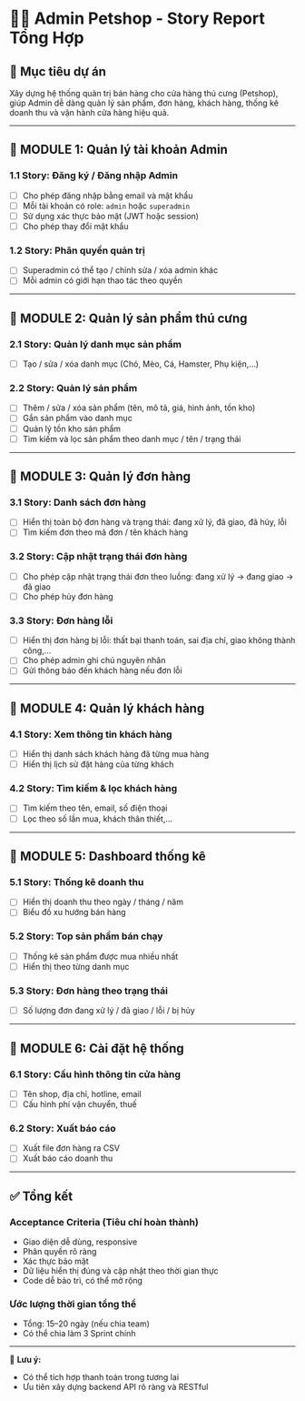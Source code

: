 # 🐶🐱 Admin Petshop - Story Report Tổng Hợp

## 🧩 Mục tiêu dự án
Xây dựng hệ thống quản trị bán hàng cho cửa hàng thú cưng (Petshop), giúp Admin dễ dàng quản lý sản phẩm, đơn hàng, khách hàng, thống kê doanh thu và vận hành cửa hàng hiệu quả.

---

## 📁 MODULE 1: Quản lý tài khoản Admin

### 1.1 Story: Đăng ký / Đăng nhập Admin
- [ ] Cho phép đăng nhập bằng email và mật khẩu
- [ ] Mỗi tài khoản có role: `admin` hoặc `superadmin`
- [ ] Sử dụng xác thực bảo mật (JWT hoặc session)
- [ ] Cho phép thay đổi mật khẩu

### 1.2 Story: Phân quyền quản trị
- [ ] Superadmin có thể tạo / chỉnh sửa / xóa admin khác
- [ ] Mỗi admin có giới hạn thao tác theo quyền

---

## 📁 MODULE 2: Quản lý sản phẩm thú cưng

### 2.1 Story: Quản lý danh mục sản phẩm
- [ ] Tạo / sửa / xóa danh mục (Chó, Mèo, Cá, Hamster, Phụ kiện,...)

### 2.2 Story: Quản lý sản phẩm
- [ ] Thêm / sửa / xóa sản phẩm (tên, mô tả, giá, hình ảnh, tồn kho)
- [ ] Gắn sản phẩm vào danh mục
- [ ] Quản lý tồn kho sản phẩm
- [ ] Tìm kiếm và lọc sản phẩm theo danh mục / tên / trạng thái

---

## 📁 MODULE 3: Quản lý đơn hàng

### 3.1 Story: Danh sách đơn hàng
- [ ] Hiển thị toàn bộ đơn hàng và trạng thái: đang xử lý, đã giao, đã hủy, lỗi
- [ ] Tìm kiếm đơn theo mã đơn / tên khách hàng

### 3.2 Story: Cập nhật trạng thái đơn hàng
- [ ] Cho phép cập nhật trạng thái đơn theo luồng: đang xử lý → đang giao → đã giao
- [ ] Cho phép hủy đơn hàng

### 3.3 Story: Đơn hàng lỗi
- [ ] Hiển thị đơn hàng bị lỗi: thất bại thanh toán, sai địa chỉ, giao không thành công,...
- [ ] Cho phép admin ghi chú nguyên nhân
- [ ] Gửi thông báo đến khách hàng nếu đơn lỗi

---

## 📁 MODULE 4: Quản lý khách hàng

### 4.1 Story: Xem thông tin khách hàng
- [ ] Hiển thị danh sách khách hàng đã từng mua hàng
- [ ] Hiển thị lịch sử đặt hàng của từng khách

### 4.2 Story: Tìm kiếm & lọc khách hàng
- [ ] Tìm kiếm theo tên, email, số điện thoại
- [ ] Lọc theo số lần mua, khách thân thiết,...

---

## 📁 MODULE 5: Dashboard thống kê

### 5.1 Story: Thống kê doanh thu
- [ ] Hiển thị doanh thu theo ngày / tháng / năm
- [ ] Biểu đồ xu hướng bán hàng

### 5.2 Story: Top sản phẩm bán chạy
- [ ] Thống kê sản phẩm được mua nhiều nhất
- [ ] Hiển thị theo từng danh mục

### 5.3 Story: Đơn hàng theo trạng thái
- [ ] Số lượng đơn đang xử lý / đã giao / lỗi / bị hủy

---

## 📁 MODULE 6: Cài đặt hệ thống

### 6.1 Story: Cấu hình thông tin cửa hàng
- [ ] Tên shop, địa chỉ, hotline, email
- [ ] Cấu hình phí vận chuyển, thuế

### 6.2 Story: Xuất báo cáo
- [ ] Xuất file đơn hàng ra CSV
- [ ] Xuất báo cáo doanh thu

---

## ✅ Tổng kết

### Acceptance Criteria (Tiêu chí hoàn thành)
- Giao diện dễ dùng, responsive
- Phân quyền rõ ràng
- Xác thực bảo mật
- Dữ liệu hiển thị đúng và cập nhật theo thời gian thực
- Code dễ bảo trì, có thể mở rộng

### Ước lượng thời gian tổng thể
- Tổng: 15–20 ngày (nếu chia team)
- Có thể chia làm 3 Sprint chính

---

📌 **Lưu ý:**
- Có thể tích hợp thanh toán trong tương lai
- Ưu tiên xây dựng backend API rõ ràng và RESTful

